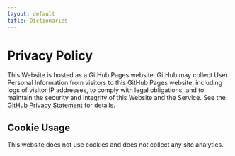 ```yaml
---
layout: default
title: Dictionaries
---
```


# Privacy Policy
This Website is hosted as a GitHub Pages website. GitHub may collect User Personal Information from visitors to this GitHub Pages website, including logs of visitor IP addresses, to comply with legal obligations, and to maintain the security and integrity of this Website and the Service. See the [GitHub Privacy Statement](https://docs.github.com/en/site-policy/privacy-policies/github-general-privacy-statement) for details.

## Cookie Usage
This website does not use cookies and does not collect any site analytics.